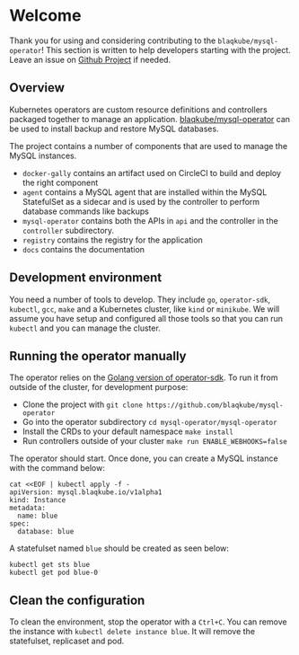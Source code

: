 # Welcome

Thank you for using and considering contributing to the
`blaqkube/mysql-operator`! This section is written to help developers
starting with the project. Leave an issue on
[Github Project](https://github.com/blaqkube/mysql-operator/issues) if needed.

## Overview

Kubernetes operators are custom resource definitions and controllers packaged
together to manage an application.
[blaqkube/mysql-operator](https://github.com/blaqkube/mysql-operator) can be
used to install backup and restore MySQL databases.

The project contains a number of components that are used to manage the
MySQL instances.

- `docker-gally` contains an artifact used on CircleCI to build and deploy
  the right component
- `agent` contains a MySQL agent that are installed within the MySQL
  StatefulSet as a sidecar and is used by the controller to perform
  database commands like backups
- `mysql-operator` contains both the APIs in `api` and the controller in the
  `controller` subdirectory.
- `registry` contains the registry for the application
- `docs` contains the documentation

## Development environment

You need a number of tools to develop. They include `go`, `operator-sdk`,
`kubectl`, `gcc`, `make` and a Kubernetes cluster, like `kind` or `minikube`.
We will assume you have setup and configured all those tools so that you can
run `kubectl` and you can manage the cluster.

## Running the operator manually

The operator relies on the
[Golang version of operator-sdk](https://sdk.operatorframework.io/docs/building-operators/golang/).
To run it from outside of the cluster, for development purpose:

- Clone the project with `git clone https://github.com/blaqkube/mysql-operator`
- Go into the operator subdirectory `cd mysql-operator/mysql-operator`
- Install the CRDs to your default namespace `make install`
- Run controllers outside of your cluster `make run ENABLE_WEBHOOKS=false`

The operator should start. Once done, you can create a MySQL instance with the
command below:

```shell
cat <<EOF | kubectl apply -f -
apiVersion: mysql.blaqkube.io/v1alpha1
kind: Instance
metadata:
  name: blue
spec:
  database: blue
```

A statefulset named `blue` should be created as seen below:

```shell
kubectl get sts blue
kubectl get pod blue-0
```

## Clean the configuration

To clean the environment, stop the operator with a `Ctrl+C`. You can remove the instance with `kubectl delete instance blue`. It will remove the statefulset, replicaset and pod.
